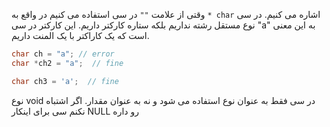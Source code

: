  وقتی از علامت `""` در سی استفاده می کنیم در واقع به `* char` اشاره می کنیم. در سی نوع مستقل رشته نداریم بلکه ستاره کارکتر داریم.
این کارکتر در سی "a" به این معنی است که یک کاراکتر با یک المنت داریم.
```c
char ch = "a"; // error
char *ch2 = "a";  // fine

char ch3 = 'a';  // fine
```
نوع void در سی فقط به عنوان نوع استفاده می شود و نه به عنوان مقدار. اگر اشتباه نکنم سی برای اینکار NULL رو داره
